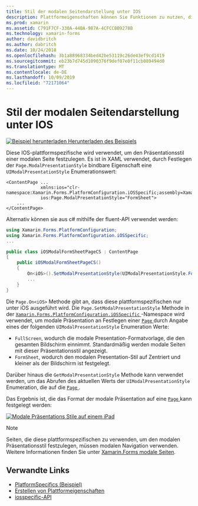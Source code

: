 ```yaml
---
title: Stil der modalen Seitendarstellung unter IOS
description: Plattformeigenschaften können Sie Funktionen zu nutzen, die nur auf einer bestimmten Plattform verfügbar ist ohne die Implementierung der benutzerdefinierten Renderern und Effekte. In diesem Artikel wird erläutert, wie Sie die plattformspezifische IOS-Anwendung verwenden, um den Präsentationsstil einer modalen Seite festgelegt.
ms.prod: xamarin
ms.assetid: C791F7CF-330A-44BA-987A-4CFCCBB9278B
ms.technology: xamarin-forms
author: davidbritch
ms.author: dabritch
ms.date: 10/24/2018
ms.openlocfilehash: 3b1a88968334bed42be53119c26de43ef9cd1419
ms.sourcegitcommit: eb23b7d745d1090376f9def07e0f11cb089494d0
ms.translationtype: MT
ms.contentlocale: de-DE
ms.lasthandoff: 10/09/2019
ms.locfileid: "72171064"
---
```

# <a name="modal-page-presentation-style-on-ios"></a>Stil der modalen Seitendarstellung unter IOS

[![Beispiel herunterladen](~/media/shared/download.png) Herunterladen des Beispiels](https://docs.microsoft.com/samples/xamarin/xamarin-forms-samples/userinterface-platformspecifics)

Diese IOS-plattformspezifische wird verwendet, um den Präsentationsstil einer modalen Seite festzulegen. Es ist in XAML verwendet, durch Festlegen der `Page.ModalPresentationStyle` bindbare Eigenschaft eine `UIModalPresentationStyle` Enumerationswert:

```xaml
<ContentPage ...
             xmlns:ios="clr-namespace:Xamarin.Forms.PlatformConfiguration.iOSSpecific;assembly=Xamarin.Forms.Core"
             ios:Page.ModalPresentationStyle="FormSheet">
    ...
</ContentPage>
```

Alternativ können sie aus c# mithilfe der fluent-API verwendet werden:

```csharp
using Xamarin.Forms.PlatformConfiguration;
using Xamarin.Forms.PlatformConfiguration.iOSSpecific;
...

public class iOSModalFormSheetPageCS : ContentPage
{
    public iOSModalFormSheetPageCS()
    {
        On<iOS>().SetModalPresentationStyle(UIModalPresentationStyle.FormSheet);
        ...
    }
}
```

Die `Page.On<iOS>` Methode gibt an, dass diese plattformspezifischen nur unter iOS ausgeführt wird. Die `Page.SetModalPresentationStyle` Methode in der [ `Xamarin.Forms.PlatformConfiguration.iOSSpecific` ](xref:Xamarin.Forms.PlatformConfiguration.iOSSpecific) -Namespace wird verwendet, um modale Präsentation an Festlegen einer [ `Page` ](xref:Xamarin.Forms.Page) durch Angabe eines der folgenden `UIModalPresentationStyle` Enumeration Werte:

- `FullScreen`, wodurch die modale Presentation-Formatvorlage, die den gesamten Bildschirm einnimmt. Standardmäßig werden modale Seiten mit dieser Präsentationsstil angezeigt.
- `FormSheet`, wodurch den modalen Presentation-Stil auf Zentriert und kleiner als der Bildschirm ist festgelegt.

Darüber hinaus die `GetModalPresentationStyle` Methode kann verwendet werden, um das Abrufen des aktuellen Werts der `UIModalPresentationStyle` Enumeration, die auf die [ `Page` ](xref:Xamarin.Forms.Page).

Das Ergebnis ist, die das Format der modale Präsentation auf eine [ `Page` ](xref:Xamarin.Forms.Page) kann festgelegt werden:

[![](page-presentation-style-images/modal-presentation-style-small.png "Modale Präsentations Stile auf einem iPad")](page-presentation-style-images/modal-presentation-style-large.png#lightbox "Modale Präsentations Stile auf einem iPad")

> [!NOTE]
> Seiten, die diese plattformspezifischen zu verwenden, um den modalen Präsentationsstil festzulegen, müssen modalen Navigation verwenden. Weitere Informationen finden Sie unter [Xamarin.Forms modale Seiten](~/xamarin-forms/app-fundamentals/navigation/modal.md).

## <a name="related-links"></a>Verwandte Links

- [PlatformSpecifics (Beispiel)](https://docs.microsoft.com/samples/xamarin/xamarin-forms-samples/userinterface-platformspecifics)
- [Erstellen von Plattformeigenschaften](~/xamarin-forms/platform/platform-specifics/index.md#creating-platform-specifics)
- [iosspecific-API](xref:Xamarin.Forms.PlatformConfiguration.iOSSpecific)
